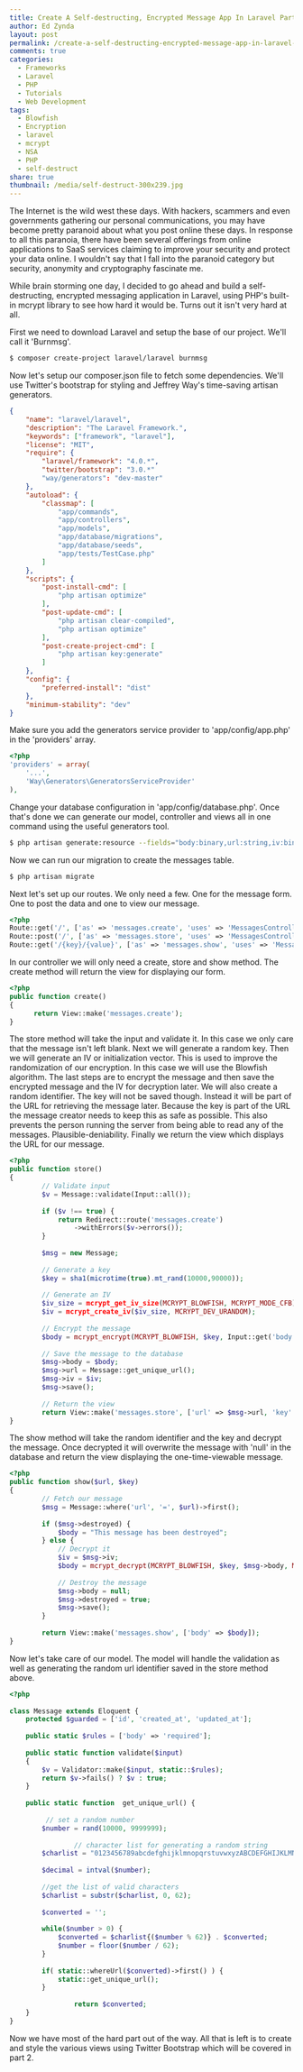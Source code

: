```yaml
---
title: Create A Self-destructing, Encrypted Message App In Laravel Part 1
author: Ed Zynda
layout: post
permalink: /create-a-self-destructing-encrypted-message-app-in-laravel-part-1/
comments: true
categories:
  - Frameworks
  - Laravel
  - PHP
  - Tutorials
  - Web Development
tags:
  - Blowfish
  - Encryption
  - laravel
  - mcrypt
  - NSA
  - PHP
  - self-destruct
share: true
thumbnail: /media/self-destruct-300x239.jpg
---
```

The Internet is the wild west these days. With hackers, scammers and even governments gathering our personal communications, you may have become pretty paranoid about what you post online these days. In response to all this paranoia, there have been several offerings from online applications to SaaS services claiming to improve your security and protect your data online. I wouldn't say that I fall into the paranoid category but security, anonymity and cryptography fascinate me. 

While brain storming one day, I decided to go ahead and build a self-destructing, encrypted messaging application in Laravel, using PHP's built-in mcrypt library to see how hard it would be. Turns out it isn't very hard at all.

First we need to download Laravel and setup the base of our project. We'll call it 'Burnmsg'.

```bash   
$ composer create-project laravel/laravel burnmsg  
```

Now let's setup our composer.json file to fetch some dependencies. We'll use Twitter's bootstrap for styling and Jeffrey Way's time-saving artisan generators.

```json  
{
    "name": "laravel/laravel",
    "description": "The Laravel Framework.",
    "keywords": ["framework", "laravel"],
    "license": "MIT",
    "require": {
        "laravel/framework": "4.0.*",
        "twitter/bootstrap": "3.0.*"
        "way/generators": "dev-master"
    },
    "autoload": {
        "classmap": [
            "app/commands",
            "app/controllers",
            "app/models",
            "app/database/migrations",
            "app/database/seeds",
            "app/tests/TestCase.php"
        ]
    },
    "scripts": {
        "post-install-cmd": [
            "php artisan optimize"
        ],
        "post-update-cmd": [
            "php artisan clear-compiled",
            "php artisan optimize"
        ],
        "post-create-project-cmd": [
            "php artisan key:generate"
        ]
    },
    "config": {
        "preferred-install": "dist"
    },
    "minimum-stability": "dev"
}
```

Make sure you add the generators service provider to 'app/config/app.php' in the 'providers' array.

```php
<?php
'providers' = array(
    '...',
    'Way\Generators\GeneratorsServiceProvider'
),
```

Change your database configuration in 'app/config/database.php'. Once that's done we can generate our model, controller and views all in one command using the useful generators tool.

```bash  
$ php artisan generate:resource --fields="body:binary,url:string,iv:binary,destroyed:boolean" messages
```

Now we can run our migration to create the messages table.

```bash  
$ php artisan migrate  
```

Next let's set up our routes. We only need a few. One for the message form. One to post the data and one to view our message.

```php  
<?php
Route::get('/', ['as' => 'messages.create', 'uses' => 'MessagesController@create']);
Route::post('/', ['as' => 'messages.store', 'uses' => 'MessagesController@store']);
Route::get('/{key}/{value}', ['as' => 'messages.show', 'uses' => 'MessagesController@show']);
```

In our controller we will only need a create, store and show method. The create method will return the view for displaying our form.

```php 
<?php
public function create()
{
      return View::make('messages.create');
}
```

The store method will take the input and validate it. In this case we only care that the message isn't left blank. Next we will generate a random key. Then we will generate an IV or initialization vector. This is used to improve the randomization of our encryption. In this case we will use the Blowfish algorithm. The last steps are to encrypt the message and then save the encrypted message and the IV for decryption later. We will also create a random identifier. The key will not be saved though. Instead it will be part of the URL for retrieving the message later. Because the key is part of the URL the message creator needs to keep this as safe as possible. This also prevents the person running the server from being able to read any of the messages. Plausible-deniability. Finally we return the view which displays the URL for our message.

```php
<?php  
public function store()
{
        // Validate input
        $v = Message::validate(Input::all());
 
        if ($v !== true) {
            return Redirect::route('messages.create')
                ->withErrors($v->errors());
        }
 
        $msg = new Message;
 
        // Generate a key
        $key = sha1(microtime(true).mt_rand(10000,90000));
 
        // Generate an IV
        $iv_size = mcrypt_get_iv_size(MCRYPT_BLOWFISH, MCRYPT_MODE_CFB);
        $iv = mcrypt_create_iv($iv_size, MCRYPT_DEV_URANDOM);
 
        // Encrypt the message
        $body = mcrypt_encrypt(MCRYPT_BLOWFISH, $key, Input::get('body'), MCRYPT_MODE_CFB, $iv);
 
        // Save the message to the database
        $msg->body = $body;
        $msg->url = Message::get_unique_url();
        $msg->iv = $iv;
        $msg->save();
 
        // Return the view
        return View::make('messages.store', ['url' => $msg->url, 'key' => $key]);
} 
```

The show method will take the random identifier and the key and decrypt the message. Once decrypted it will overwrite the message with 'null' in the database and return the view displaying the one-time-viewable message.

```php
<?php
public function show($url, $key)
{
        // Fetch our message
        $msg = Message::where('url', '=', $url)->first();
 
        if ($msg->destroyed) {
            $body = "This message has been destroyed";
        } else {
            // Decrypt it
            $iv = $msg->iv;
            $body = mcrypt_decrypt(MCRYPT_BLOWFISH, $key, $msg->body, MCRYPT_MODE_CFB, $iv);
 
            // Destroy the message
            $msg->body = null;
            $msg->destroyed = true;
            $msg->save();
        }
 
        return View::make('messages.show', ['body' => $body]);
} 
```

Now let's take care of our model. The model will handle the validation as well as generating the random url identifier saved in the store method above.

```php  
<?php
 
class Message extends Eloquent {
    protected $guarded = ['id', 'created_at', 'updated_at'];
 
    public static $rules = ['body' => 'required'];
 
    public static function validate($input)
    {
        $v = Validator::make($input, static::$rules);
        return $v->fails() ? $v : true;
    }
 
    public static function  get_unique_url() {
 
         // set a random number
        $number = rand(10000, 9999999);
 
                // character list for generating a random string
        $charlist = "0123456789abcdefghijklmnopqrstuvwxyzABCDEFGHIJKLMNOPQRSTUVWXYZ";
 
        $decimal = intval($number);
 
        //get the list of valid characters
        $charlist = substr($charlist, 0, 62);
 
        $converted = '';
 
        while($number > 0) {
            $converted = $charlist{($number % 62)} . $converted;
            $number = floor($number / 62);
        }
 
        if( static::whereUrl($converted)->first() ) {
            static::get_unique_url();
        }
 
                return $converted;
    }
} 
```

Now we have most of the hard part out of the way. All that is left is to create and style the various views using Twitter Bootstrap which will be covered in part 2.

 [1]: http://www.edzynda.com/media/self-destruct.jpg
